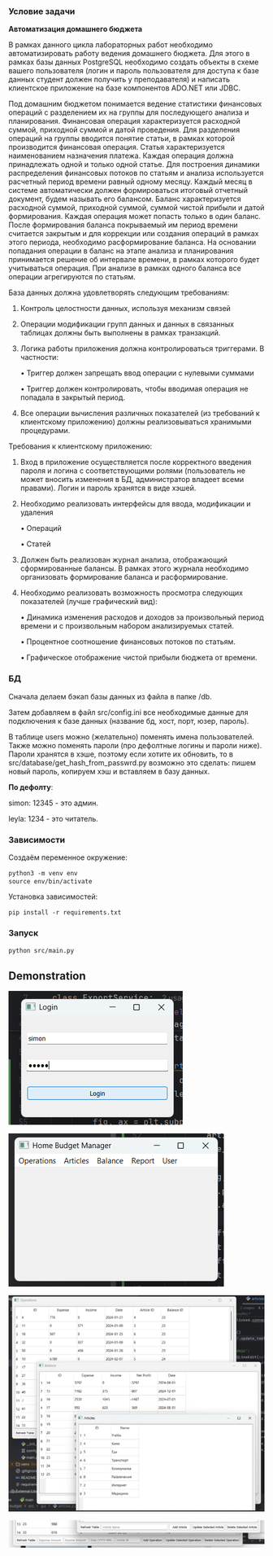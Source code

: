 ### Условие задачи

**Автоматизация домашнего бюджета**

В рамках данного цикла лабораторных работ необходимо автоматизировать работу ведения домашнего бюджета. 
Для этого в рамках базы данных PostgreSQL необходимо создать объекты в схеме вашего пользователя (логин и пароль пользователя для доступа к базе данных студент должен получить у преподавателя) и написать клиентское приложение на базе компонентов ADO.NET или JDBC.

Под домашним бюджетом понимается ведение статистики финансовых операций с разделением их на группы для последующего анализа и планирования. 
Финансовая операция характеризуется расходной суммой, приходной суммой и датой проведения. 
Для разделения операций на группы вводится понятие статьи, в рамках которой производится финансовая операция. 
Статья характеризуется наименованием назначения платежа. 
Каждая операция должна принадлежать одной и только одной статье. 
Для построения динамики распределения финансовых потоков по статьям и анализа используется расчетный период времени равный одному месяцу. 
Каждый месяц в системе автоматически должен формироваться итоговый отчетный документ, будем называть его балансом. 
Баланс характеризуется расходной суммой, приходной суммой, суммой чистой прибыли и датой формирования. 
Каждая операция может попасть только в один баланс. 
После формирования баланса покрываемый им период времени считается закрытым и для коррекции или создания операций в рамках этого периода, необходимо расформирование баланса. 
На основании попадания операции в баланс на этапе анализа и планирования принимается решение об интервале времени, в рамках которого будет учитываться операция. 
При анализе в рамках одного баланса все операции агрегируются по статьям.

База данных должна удовлетворять следующим требованиям:

1. Контроль целостности данных, используя механизм связей

2. Операции модификации групп данных и данных в связанных таблицах должны
быть выполнены в рамках транзакций.

3. Логика работы приложения должна контролироваться триггерами. В частности:

    • Триггер должен запрещать ввод операции с нулевыми суммами
    
    • Триггер должен контролировать, чтобы вводимая операция не попадала в закрытый период.

4. Все операции вычисления различных показателей (из требований к клиентскому приложению) должны реализовываться хранимыми процедурами.

Требования к клиентскому приложению:

1. Вход в приложение осуществляется после корректного введения пароля и логина с соответствующими ролями 
(пользователь не может вносить изменения в БД, администратор владеет всеми правами). Логин и пароль хранятся в виде хэшей.

2. Необходимо реализовать интерфейсы для ввода, модификации и удаления

    • Операций
    
    • Статей

3. Должен быть реализован журнал анализа, отображающий сформированные балансы. В рамках этого журнала необходимо организовать формирование баланса и расформирование.

4. Необходимо реализовать возможность просмотра следующих показателей (лучше графический вид):

    • Динамика изменения расходов и доходов за произвольный период времени и с произвольным набором анализируемых статей.
       
    • Процентное соотношение финансовых потоков по статьям.
       
    • Графическое отображение чистой прибыли бюджета от времени.

### БД

Сначала делаем бэкап базы данных из файла в папке \/db.

Затем добавляем в файл src/config.ini все необходимые данные для подключения к базе данных (название бд, хост, порт, юзер, пароль).

В таблице users можно (желательно) поменять имена пользователей. Также можно поменять пароли (про дефолтные логины и пароли ниже). Пароли хранятся в хэше, поэтому если хотите их обновить, то в src/database/get_hash_from_passwrd.py возможно это сделать: пишем новый пароль, копируем хэш и вставляем в базу данных.

**По дефолту**:

simon: 12345 - это админ.

leyla: 1234 - это читатель. 

### Зависимости
Создаём переменное окружение:
```
python3 -m venv env
source env/bin/activate
```

Установка зависимостей:
```
pip install -r requirements.txt
```

### Запуск

```
python src/main.py
```

## Demonstration

![login](https://github.com/simonoffcc/db-cw-budget/blob/master/images/login.png)


![main_window](https://github.com/simonoffcc/db-cw-budget/blob/master/images/main_window.png)


![functional](https://github.com/simonoffcc/db-cw-budget/blob/master/images/functional.png)


![admin_buttons](https://github.com/simonoffcc/db-cw-budget/blob/master/images/admin_buttons.png)
